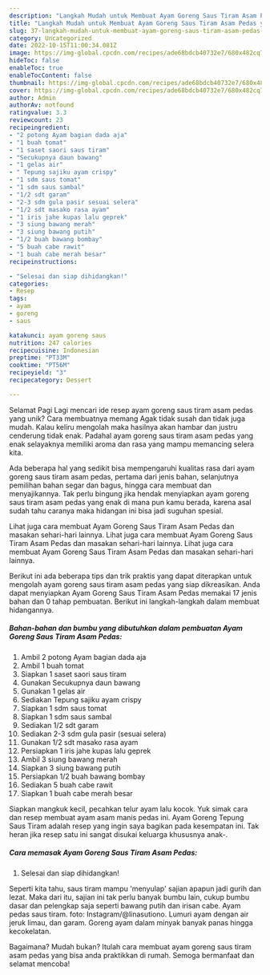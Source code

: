 ```yaml
---
description: "Langkah Mudah untuk Membuat Ayam Goreng Saus Tiram Asam Pedas yang Lezat, Enak"
title: "Langkah Mudah untuk Membuat Ayam Goreng Saus Tiram Asam Pedas yang Lezat, Enak"
slug: 37-langkah-mudah-untuk-membuat-ayam-goreng-saus-tiram-asam-pedas-yang-lezat-enak
category: Uncategorized
date: 2022-10-15T11:00:34.081Z
image: https://img-global.cpcdn.com/recipes/ade68bdcb40732e7/680x482cq70/ayam-goreng-saus-tiram-asam-pedas-foto-resep-utama.jpg
hideToc: false
enableToc: true
enableTocContent: false
thumbnail: https://img-global.cpcdn.com/recipes/ade68bdcb40732e7/680x482cq70/ayam-goreng-saus-tiram-asam-pedas-foto-resep-utama.jpg
cover: https://img-global.cpcdn.com/recipes/ade68bdcb40732e7/680x482cq70/ayam-goreng-saus-tiram-asam-pedas-foto-resep-utama.jpg
author: Admin
authorAv: notfound
ratingvalue: 3.3
reviewcount: 23
recipeingredient:
- "2 potong Ayam bagian dada aja"
- "1 buah tomat"
- "1 saset saori saus tiram"
- "Secukupnya daun bawang"
- "1 gelas air"
- " Tepung sajiku ayam crispy"
- "1 sdm saus tomat"
- "1 sdm saus sambal"
- "1/2 sdt garam"
- "2-3 sdm gula pasir sesuai selera"
- "1/2 sdt masako rasa ayam"
- "1 iris jahe kupas lalu geprek"
- "3 siung bawang merah"
- "3 siung bawang putih"
- "1/2 buah bawang bombay"
- "5 buah cabe rawit"
- "1 buah cabe merah besar"
recipeinstructions:

- "Selesai dan siap dihidangkan!"
categories:
- Resep
tags:
- ayam
- goreng
- saus

katakunci: ayam goreng saus 
nutrition: 247 calories
recipecuisine: Indonesian
preptime: "PT33M"
cooktime: "PT56M"
recipeyield: "3"
recipecategory: Dessert

---
```



Selamat Pagi Lagi mencari ide resep ayam goreng saus tiram asam pedas yang unik? Cara membuatnya memang Agak tidak susah dan tidak juga mudah. Kalau keliru mengolah maka hasilnya akan hambar dan justru cenderung tidak enak. Padahal ayam goreng saus tiram asam pedas yang enak selayaknya memiliki aroma dan rasa yang mampu memancing selera kita.


Ada beberapa hal yang sedikit bisa mempengaruhi kualitas rasa dari ayam goreng saus tiram asam pedas, pertama dari jenis bahan, selanjutnya pemilihan bahan segar dan bagus, hingga cara membuat dan menyajikannya. Tak perlu bingung jika hendak menyiapkan ayam goreng saus tiram asam pedas yang enak di mana pun kamu berada, karena asal sudah tahu caranya maka hidangan ini bisa jadi suguhan spesial.

Lihat juga cara membuat Ayam Goreng Saus Tiram Asam Pedas dan masakan sehari-hari lainnya. Lihat juga cara membuat Ayam Goreng Saus Tiram Asam Pedas dan masakan sehari-hari lainnya. Lihat juga cara membuat Ayam Goreng Saus Tiram Asam Pedas dan masakan sehari-hari lainnya.


Berikut ini ada beberapa tips dan trik praktis yang dapat diterapkan untuk mengolah ayam goreng saus tiram asam pedas yang siap dikreasikan. Anda dapat menyiapkan Ayam Goreng Saus Tiram Asam Pedas memakai 17 jenis bahan dan 0 tahap pembuatan. Berikut ini langkah-langkah dalam membuat hidangannya.

<!--inarticleads1-->

##### Bahan-bahan dan bumbu yang dibutuhkan dalam pembuatan Ayam Goreng Saus Tiram Asam Pedas:

1. Ambil 2 potong Ayam bagian dada aja
1. Ambil 1 buah tomat
1. Siapkan 1 saset saori saus tiram
1. Gunakan Secukupnya daun bawang
1. Gunakan 1 gelas air
1. Sediakan  Tepung sajiku ayam crispy
1. Siapkan 1 sdm saus tomat
1. Siapkan 1 sdm saus sambal
1. Sediakan 1/2 sdt garam
1. Sediakan 2-3 sdm gula pasir (sesuai selera)
1. Gunakan 1/2 sdt masako rasa ayam
1. Persiapkan 1 iris jahe kupas lalu geprek
1. Ambil 3 siung bawang merah
1. Siapkan 3 siung bawang putih
1. Persiapkan 1/2 buah bawang bombay
1. Sediakan 5 buah cabe rawit
1. Siapkan 1 buah cabe merah besar


Siapkan mangkuk kecil, pecahkan telur ayam lalu kocok. Yuk simak cara dan resep membuat ayam asam manis pedas ini. Ayam Goreng Tepung Saus Tiram adalah resep yang ingin saya bagikan pada kesempatan ini. Tak heran jika resep satu ini sangat disukai keluarga khususnya anak-. 

<!--inarticleads2-->

##### Cara memasak Ayam Goreng Saus Tiram Asam Pedas:


1. Selesai dan siap dihidangkan!

Seperti kita tahu, saus tiram mampu &#39;menyulap&#39; sajian apapun jadi gurih dan lezat. Maka dari itu, sajian ini tak perlu banyak bumbu lain, cukup bumbu dasar dan pelengkap saja seperti bawang putih dan irisan cabe. Ayam pedas saus tiram. foto: Instagram/@linasutiono. Lumuri ayam dengan air jeruk limau, dan garam. Goreng ayam dalam minyak banyak panas hingga kecokelatan. 

Bagaimana? Mudah bukan? Itulah cara membuat ayam goreng saus tiram asam pedas yang bisa anda praktikkan di rumah. Semoga bermanfaat dan selamat mencoba!
